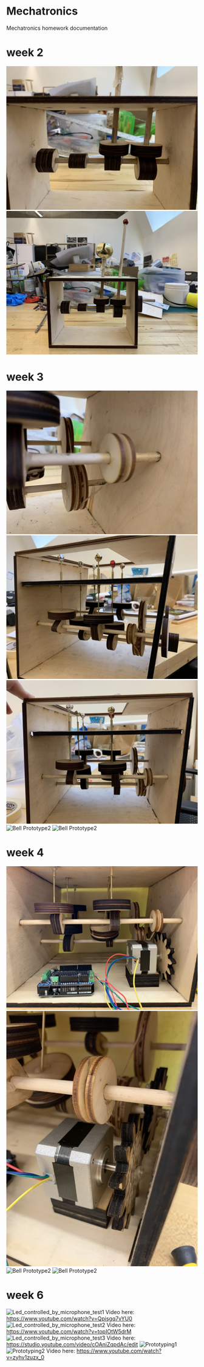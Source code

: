 # Mechatronics
Mechatronics homework documentation

# week 2
![Bell Prototype1](/week2/bell01.jpg)
![Bell Prototype1](/week2/bell02.jpg)


# week 3
![Bell Prototype2](/week3/bell01.jpg)
![Bell Prototype2](/week3/bell02.jpg)
![Bell Prototype2](/week3/bell03.jpg)
![Bell Prototype2](/week3/bell04.gif)
![Bell Prototype2](/week3/bell05.gif)


# week 4
![Bell Prototype2](/week4/mechanism.jpg)
![Bell Prototype2](/week4/mercury-stepper-motor.jpg)
![Bell Prototype2](/week4/stepper-motor-test1.gif)
![Bell Prototype2](/week4/how-it-move.gif)


# week 6
![Led_controlled_by_microphone_test1](/week6/Led_test.jpg)
Video here: https://www.youtube.com/watch?v=Qpisgq7vYU0
![Led_controlled_by_microphone_test2](/week6/microphone_soundsensor_test_1.jpg)
Video here: https://www.youtube.com/watch?v=topIOtW5drM
![Led_controlled_by_microphone_test3](/week6/microphone_soundsensor_test_2.jpg)
Video here: https://studio.youtube.com/video/cOAniZqpdAc/edit
![Prototyping1](/week6/Prototyping1.jpg)
![Prototyping2](/week6/Prototyping2.jpg)
Video here: https://www.youtube.com/watch?v=zyhv1zuzx_0

